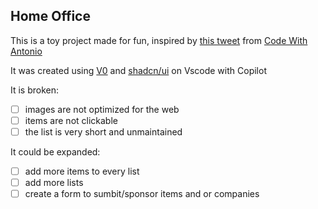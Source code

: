 ## Home Office

This is a toy project made for fun, inspired by [this tweet](https://x.com/ytcodeantonio/status/1833585123553644955?s=46&t=aZ4g9f1nMB1caZcwImCewg) from [Code With Antonio](https://x.com/YTCodeAntonio)

It was created using [V0](https://v0.dev/chat) and [shadcn/ui](https://ui.shadcn.com/) on Vscode with Copilot

It is broken:

- [ ] images are not optimized for the web
- [ ] items are not clickable
- [ ] the list is very short and unmaintained

It could be expanded:

- [ ] add more items to every list
- [ ] add more lists
- [ ] create a form to sumbit/sponsor items and or companies
